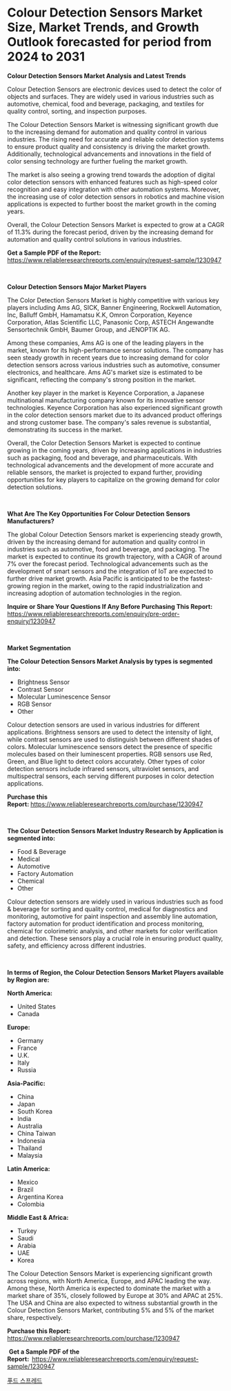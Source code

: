 <p><h1>Colour Detection Sensors Market Size, Market Trends, and Growth Outlook forecasted for period from 2024 to 2031</h1></p><p><strong>Colour Detection Sensors Market Analysis and Latest Trends</strong></p>
<p><p>Colour Detection Sensors are electronic devices used to detect the color of objects and surfaces. They are widely used in various industries such as automotive, chemical, food and beverage, packaging, and textiles for quality control, sorting, and inspection purposes.</p><p>The Colour Detection Sensors Market is witnessing significant growth due to the increasing demand for automation and quality control in various industries. The rising need for accurate and reliable color detection systems to ensure product quality and consistency is driving the market growth. Additionally, technological advancements and innovations in the field of color sensing technology are further fueling the market growth.</p><p>The market is also seeing a growing trend towards the adoption of digital color detection sensors with enhanced features such as high-speed color recognition and easy integration with other automation systems. Moreover, the increasing use of color detection sensors in robotics and machine vision applications is expected to further boost the market growth in the coming years.</p><p>Overall, the Colour Detection Sensors Market is expected to grow at a CAGR of 11.3% during the forecast period, driven by the increasing demand for automation and quality control solutions in various industries.</p></p>
<p><strong>Get a Sample PDF of the Report:&nbsp;</strong> <a href="https://www.reliableresearchreports.com/enquiry/request-sample/1230947">https://www.reliableresearchreports.com/enquiry/request-sample/1230947</a></p>
<p>&nbsp;</p>
<p><strong>Colour Detection Sensors Major Market Players</strong></p>
<p><p>The Color Detection Sensors Market is highly competitive with various key players including Ams AG, SICK, Banner Engineering, Rockwell Automation, Inc, Balluff GmbH, Hamamatsu K.K, Omron Corporation, Keyence Corporation, Atlas Scientific LLC, Panasonic Corp, ASTECH Angewandte Sensortechnik GmbH, Baumer Group, and JENOPTIK AG. </p><p>Among these companies, Ams AG is one of the leading players in the market, known for its high-performance sensor solutions. The company has seen steady growth in recent years due to increasing demand for color detection sensors across various industries such as automotive, consumer electronics, and healthcare. Ams AG's market size is estimated to be significant, reflecting the company's strong position in the market.</p><p>Another key player in the market is Keyence Corporation, a Japanese multinational manufacturing company known for its innovative sensor technologies. Keyence Corporation has also experienced significant growth in the color detection sensors market due to its advanced product offerings and strong customer base. The company's sales revenue is substantial, demonstrating its success in the market.</p><p>Overall, the Color Detection Sensors Market is expected to continue growing in the coming years, driven by increasing applications in industries such as packaging, food and beverage, and pharmaceuticals. With technological advancements and the development of more accurate and reliable sensors, the market is projected to expand further, providing opportunities for key players to capitalize on the growing demand for color detection solutions.</p></p>
<p>&nbsp;</p>
<p><strong>What Are The Key Opportunities For Colour Detection Sensors Manufacturers?</strong></p>
<p><p>The global Colour Detection Sensors market is experiencing steady growth, driven by the increasing demand for automation and quality control in industries such as automotive, food and beverage, and packaging. The market is expected to continue its growth trajectory, with a CAGR of around 7% over the forecast period. Technological advancements such as the development of smart sensors and the integration of IoT are expected to further drive market growth. Asia Pacific is anticipated to be the fastest-growing region in the market, owing to the rapid industrialization and increasing adoption of automation technologies in the region.</p></p>
<p><strong>Inquire or Share Your Questions If Any Before Purchasing This Report:</strong> <a href="https://www.reliableresearchreports.com/enquiry/pre-order-enquiry/1230947">https://www.reliableresearchreports.com/enquiry/pre-order-enquiry/1230947</a></p>
<p>&nbsp;</p>
<p><strong>Market Segmentation</strong></p>
<p><strong>The Colour Detection Sensors Market Analysis by types is segmented into:</strong></p>
<p><ul><li>Brightness Sensor</li><li>Contrast Sensor</li><li>Molecular Luminescence Sensor</li><li>RGB Sensor</li><li>Other</li></ul></p>
<p><p>Colour detection sensors are used in various industries for different applications. Brightness sensors are used to detect the intensity of light, while contrast sensors are used to distinguish between different shades of colors. Molecular luminescence sensors detect the presence of specific molecules based on their luminescent properties. RGB sensors use Red, Green, and Blue light to detect colors accurately. Other types of color detection sensors include infrared sensors, ultraviolet sensors, and multispectral sensors, each serving different purposes in color detection applications.</p></p>
<p><strong>Purchase this Report:&nbsp;</strong><a href="https://www.reliableresearchreports.com/purchase/1230947">https://www.reliableresearchreports.com/purchase/1230947</a></p>
<p>&nbsp;</p>
<p><strong>The Colour Detection Sensors Market Industry Research by Application is segmented into:</strong></p>
<p><ul><li>Food & Beverage</li><li>Medical</li><li>Automotive</li><li>Factory Automation</li><li>Chemical</li><li>Other</li></ul></p>
<p><p>Colour detection sensors are widely used in various industries such as food & beverage for sorting and quality control, medical for diagnostics and monitoring, automotive for paint inspection and assembly line automation, factory automation for product identification and process monitoring, chemical for colorimetric analysis, and other markets for color verification and detection. These sensors play a crucial role in ensuring product quality, safety, and efficiency across different industries.</p></p>
<p>&nbsp;</p>
<p><strong>In terms of Region, the Colour Detection Sensors Market Players available by Region are:</strong></p>
<p>
    <p> <strong> North America: </strong>
        <ul>
            <li>United States</li>
            <li>Canada</li>
        </ul>
        </p> 
    <p> <strong> Europe: </strong>
        <ul>
            <li>Germany</li>
            <li>France</li>
            <li>U.K.</li>
            <li>Italy</li>
            <li>Russia</li>
        </ul>
        </p> 
    <p> <strong> Asia-Pacific: </strong>
        <ul>
            <li>China</li>
            <li>Japan</li>
            <li>South Korea</li>
            <li>India</li>
            <li>Australia</li>
            <li>China Taiwan</li>
            <li>Indonesia</li>
            <li>Thailand</li>
            <li>Malaysia</li>
        </ul>
        </p> 
    <p> <strong> Latin America: </strong>
        <ul>
            <li>Mexico</li>
            <li>Brazil</li>
            <li>Argentina Korea</li>
            <li>Colombia</li>
        </ul>
        </p> 
    <p> <strong> Middle East & Africa: </strong>
        <ul>
            <li>Turkey</li>
            <li>Saudi</li>
            <li>Arabia</li>
            <li>UAE</li>
            <li>Korea</li>
        </ul>
    </p>
    </p>
<p><p>The Colour Detection Sensors Market is experiencing significant growth across regions, with North America, Europe, and APAC leading the way. Among these, North America is expected to dominate the market with a market share of 35%, closely followed by Europe at 30% and APAC at 25%. The USA and China are also expected to witness substantial growth in the Colour Detection Sensors Market, contributing 5% and 5% of the market share, respectively.</p></p>
<p><strong>Purchase this Report: </strong><a href="https://www.reliableresearchreports.com/purchase/1230947">https://www.reliableresearchreports.com/purchase/1230947</a></p>
<p>&nbsp;<strong>Get a Sample PDF of the Report:&nbsp;&nbsp;</strong><a href="https://www.reliableresearchreports.com/enquiry/request-sample/1230947">https://www.reliableresearchreports.com/enquiry/request-sample/1230947</a></p>
<p><strong></strong></p>
<p><p><a href="https://github.com/oajzkywllm460/Market-Research-Report-List-1/blob/main/13027448767.md">푸드 스프레드</a></p></p>
